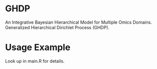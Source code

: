 # GHDP
An Integrative Bayesian Hierarchical Model for Multiple Omics Domains. Generalized Hierarchical Dirichlet Process (GHDP). 

# Usage Example
Look up in main.R for details. 
